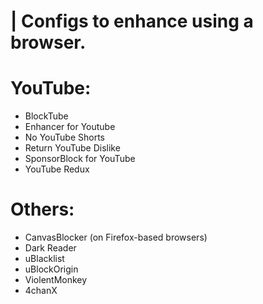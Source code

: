 | Configs to enhance using a browser.
=====================================

YouTube:
=======
- BlockTube
- Enhancer for Youtube
- No YouTube Shorts
- Return YouTube Dislike
- SponsorBlock for YouTube
- YouTube Redux

Others:
======
- CanvasBlocker  (on Firefox-based browsers)
- Dark Reader
- uBlacklist
- uBlockOrigin
- ViolentMonkey
- 4chanX
